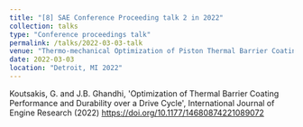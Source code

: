 ```yaml
---
title: "[8] SAE Conference Proceeding talk 2 in 2022"
collection: talks
type: "Conference proceedings talk"
permalink: /talks/2022-03-03-talk
venue: "Thermo-mechanical Optimization of Piston Thermal Barrier Coatings over a Drive Cycle"
date: 2022-03-03
location: "Detroit, MI 2022"
---
```


Koutsakis, G. and J.B. Ghandhi, 'Optimization of Thermal Barrier Coating Performance and Durability over a Drive Cycle', International Journal of Engine Research (2022) https://doi.org/10.1177/14680874221089072 